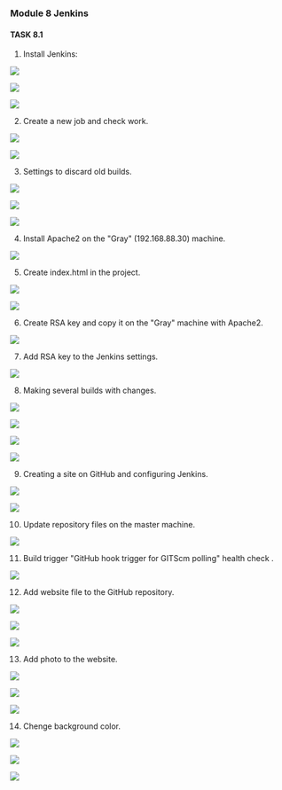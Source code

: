 ### Module 8 Jenkins
#### TASK 8.1 

 1. Install Jenkins:

 ![](Screenshots/1.png)
 
 ![](Screenshots/2.png)
  
 ![](Screenshots/3.png)
  
 2. Create a new job and check work.
  
 ![](Screenshots/4.png)
  
 ![](Screenshots/5.png)
  
 3. Settings to discard old builds.
  
 ![](Screenshots/6.png)
 
 ![](Screenshots/8.png) 
 
 ![](Screenshots/7.png) 
 
 4. Install Apache2 on the "Gray" (192.168.88.30) machine.
 
 ![](Screenshots/11.png)
 
 5. Create index.html in the project.
 
 ![](Screenshots/9.png)
 
 ![](Screenshots/10.png)
 
 6. Create RSA key and copy it on the "Gray" machine with Apache2.
 
 ![](Screenshots/13.png)
 
 7. Add RSA key to the Jenkins settings.
 
 ![](Screenshots/14.png)
 
 8. Making several builds with changes.
 
 ![](Screenshots/15.png)
 
 ![](Screenshots/16.png)
 
 ![](Screenshots/17.png)
 
 ![](Screenshots/18.png)
 
 9. Creating a site on GitHub and configuring Jenkins.
 
 ![](Screenshots/19.png)
 
 ![](Screenshots/31.png)
 
 10. Update repository files on the master machine.
 
 ![](Screenshots/20.png)
 
 11. Build trigger "GitHub hook trigger for GITScm polling" health check .
 
 ![](Screenshots/21.png)
 
 12. Add website file to the GitHub repository.
 
 ![](Screenshots/22.png)
 
 ![](Screenshots/23.png)
 
 ![](Screenshots/24.png)
 
 13. Add photo to the website.
 
 ![](Screenshots/25.png)
 
 ![](Screenshots/26.png)
 
 ![](Screenshots/27.png)
 
 14. Chenge background color.
 
 ![](Screenshots/28.png)
 
 ![](Screenshots/29.png)
 
 ![](Screenshots/30.png)
